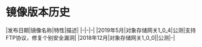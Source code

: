 # 镜像版本历史

|发布日期|镜像名称|特性|描述|
|-|-|-|
|2019年5月|对象存储网关1_0_4|公测|支持FTP协议，修复个别安全漏洞|
|2018年12月|对象存储网关1_0_0||公测|-|
